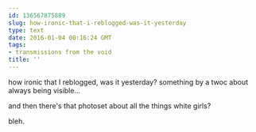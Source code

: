 ```yaml
---
id: 136567875889
slug: how-ironic-that-i-reblogged-was-it-yesterday
type: text
date: 2016-01-04 00:16:24 GMT
tags:
- transmissions from the void
title: ''
---
```

how ironic that I reblogged, was it yesterday? something by a twoc about always being visible... 

and then there's that photoset about all the things white girls? 

bleh.